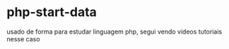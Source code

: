 # php-start-data
usado de forma para estudar linguagem php, segui vendo videos tutoriais nesse caso 
